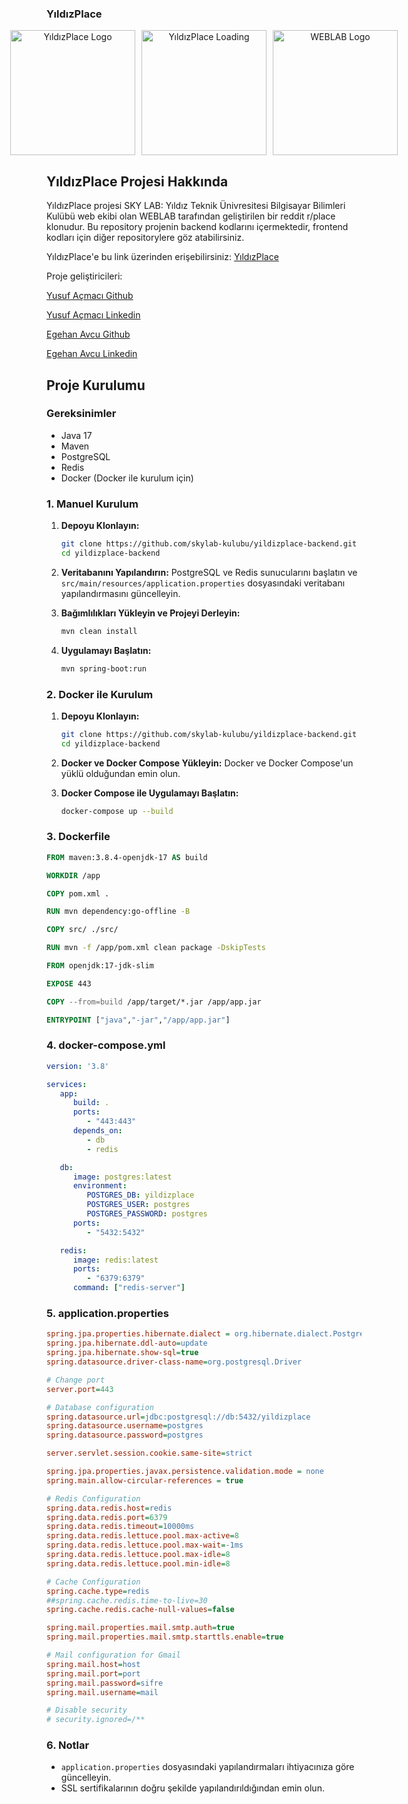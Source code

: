 ### YıldızPlace

<div style="display: flex; justify-content: center; align-items: center; gap: 10px; text-align: center;">
  <img src="https://avatars.githubusercontent.com/u/96308083?s=200&v=4" alt="YıldızPlace Logo" width="200">
  <img src="https://place.yildizskylab.com/images/loading.gif" alt="YıldızPlace Loading" width="200">
  <img src="https://iili.io/dcTZdJe.png" alt="WEBLAB Logo" width="200">
</div>

## YıldızPlace Projesi Hakkında
YıldızPlace projesi SKY LAB: Yıldız Teknik Ünivresitesi Bilgisayar Bilimleri Kulübü web ekibi olan WEBLAB tarafından geliştirilen bir reddit r/place klonudur. 
Bu repository projenin backend kodlarını içermektedir, frontend kodları için diğer repositorylere göz atabilirsiniz.

YıldızPlace'e bu link üzerinden erişebilirsiniz:
[YıldızPlace](https://place.yildizskylab.com)

Proje geliştiricileri:

[Yusuf Açmacı Github](https://github.com/yustyy)

[Yusuf Açmacı Linkedin](https://www.linkedin.com/in/yusuf-acmaci)

[Egehan Avcu Github](https://github.com/egehanavcu)

[Egehan Avcu Linkedin](https://www.linkedin.com/in/egehanavcu/)

## Proje Kurulumu

### Gereksinimler
- Java 17
- Maven
- PostgreSQL
- Redis
- Docker (Docker ile kurulum için)

### 1. Manuel Kurulum

1. **Depoyu Klonlayın:**
   ```sh
   git clone https://github.com/skylab-kulubu/yildizplace-backend.git
   cd yildizplace-backend
   ```

2. **Veritabanını Yapılandırın:**
   PostgreSQL ve Redis sunucularını başlatın ve `src/main/resources/application.properties` dosyasındaki veritabanı yapılandırmasını güncelleyin.

3. **Bağımlılıkları Yükleyin ve Projeyi Derleyin:**
   ```sh
   mvn clean install
   ```

4. **Uygulamayı Başlatın:**
   ```sh
   mvn spring-boot:run
   ```

### 2. Docker ile Kurulum

1. **Depoyu Klonlayın:**
   ```sh
   git clone https://github.com/skylab-kulubu/yildizplace-backend.git
   cd yildizplace-backend
   ```

2. **Docker ve Docker Compose Yükleyin:**
   Docker ve Docker Compose'un yüklü olduğundan emin olun.

3. **Docker Compose ile Uygulamayı Başlatın:**
   ```sh
   docker-compose up --build
   ```

### 3. Dockerfile

```dockerfile
FROM maven:3.8.4-openjdk-17 AS build

WORKDIR /app

COPY pom.xml .

RUN mvn dependency:go-offline -B

COPY src/ ./src/

RUN mvn -f /app/pom.xml clean package -DskipTests

FROM openjdk:17-jdk-slim

EXPOSE 443

COPY --from=build /app/target/*.jar /app/app.jar

ENTRYPOINT ["java","-jar","/app/app.jar"]
```

### 4. docker-compose.yml

```yaml
version: '3.8'

services:
   app:
      build: .
      ports:
         - "443:443"
      depends_on:
         - db
         - redis

   db:
      image: postgres:latest
      environment:
         POSTGRES_DB: yildizplace
         POSTGRES_USER: postgres
         POSTGRES_PASSWORD: postgres
      ports:
         - "5432:5432"

   redis:
      image: redis:latest
      ports:
         - "6379:6379"
      command: ["redis-server"]
```

### 5. application.properties

```ini
spring.jpa.properties.hibernate.dialect = org.hibernate.dialect.PostgreSQLDialect
spring.jpa.hibernate.ddl-auto=update
spring.jpa.hibernate.show-sql=true
spring.datasource.driver-class-name=org.postgresql.Driver

# Change port
server.port=443

# Database configuration
spring.datasource.url=jdbc:postgresql://db:5432/yildizplace
spring.datasource.username=postgres
spring.datasource.password=postgres

server.servlet.session.cookie.same-site=strict

spring.jpa.properties.javax.persistence.validation.mode = none
spring.main.allow-circular-references = true

# Redis Configuration
spring.data.redis.host=redis
spring.data.redis.port=6379
spring.data.redis.timeout=10000ms
spring.data.redis.lettuce.pool.max-active=8
spring.data.redis.lettuce.pool.max-wait=-1ms
spring.data.redis.lettuce.pool.max-idle=8
spring.data.redis.lettuce.pool.min-idle=8

# Cache Configuration
spring.cache.type=redis
##spring.cache.redis.time-to-live=30
spring.cache.redis.cache-null-values=false

spring.mail.properties.mail.smtp.auth=true
spring.mail.properties.mail.smtp.starttls.enable=true

# Mail configuration for Gmail
spring.mail.host=host
spring.mail.port=port
spring.mail.password=sifre
spring.mail.username=mail

# Disable security
# security.ignored=/**
```

### 6. Notlar
- `application.properties` dosyasındaki yapılandırmaları ihtiyacınıza göre güncelleyin.
- SSL sertifikalarının doğru şekilde yapılandırıldığından emin olun.
